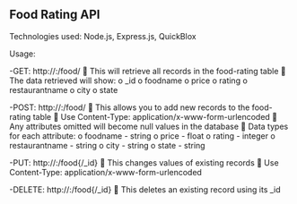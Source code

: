 ## Food Rating API

Technologies used: Node.js, Express.js, QuickBlox

Usage:

-GET: http://<URL>:<port>/food/
 This will retrieve all records in the food-rating table
 The data retrieved will show:
o _id
o foodname
o price
o rating
o restaurantname
o city
o state

-POST: http://<URL>:<port>/food/
 This allows you to add new records to the food-rating table
 Use Content-Type: application/x-www-form-urlencoded
 Any attributes omitted will become null values in the database
 Data types for each attribute:
o foodname - string
o price - float
o rating - integer
o restaurantname - string
o city - string
o state - string

-PUT: http://<URL>:<port>/food{/_id}
 This changes values of existing records
 Use Content-Type: application/x-www-form-urlencoded

-DELETE: http://<URL>:<port>/food{/_id}
 This deletes an existing record using its _id